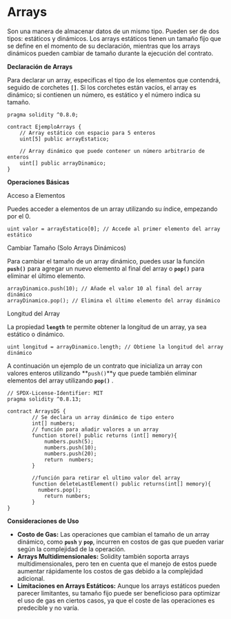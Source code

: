 # Arrays

Son una manera de almacenar datos de un mismo tipo. Pueden ser de dos tipos: estáticos y dinámicos. Los arrays estáticos tienen un tamaño fijo que se define en el momento de su declaración, mientras que los arrays dinámicos pueden cambiar de tamaño durante la ejecución del contrato.

**Declaración de Arrays**

Para declarar un array, especificas el tipo de los elementos que contendrá, seguido de corchetes **`[]`**. Si los corchetes están vacíos, el array es dinámico; si contienen un número, es estático y el número indica su tamaño.

```solidity
pragma solidity ^0.8.0;

contract EjemploArrays {
    // Array estático con espacio para 5 enteros
    uint[5] public arrayEstatico;

    // Array dinámico que puede contener un número arbitrario de enteros
    uint[] public arrayDinamico;
}
```

**Operaciones Básicas**

Acceso a Elementos

Puedes acceder a elementos de un array utilizando su índice, empezando por el 0.

```solidity
uint valor = arrayEstatico[0]; // Accede al primer elemento del array estático
```

Cambiar Tamaño (Solo Arrays Dinámicos)

Para cambiar el tamaño de un array dinámico, puedes usar la función **`push()`** para agregar un nuevo elemento al final del array o **`pop()`** para eliminar el último elemento.

```solidity
arrayDinamico.push(10); // Añade el valor 10 al final del array dinámico
arrayDinamico.pop(); // Elimina el último elemento del array dinámico
```

Longitud del Array

La propiedad **`length`** te permite obtener la longitud de un array, ya sea estático o dinámico.

```solidity
uint longitud = arrayDinamico.length; // Obtiene la longitud del array dinámico
```

A continuación un ejemplo de un contrato que inicializa un array con valores enteros utilizando \*\*`push()`\*\*y que puede también eliminar elementos del array utilizando **`pop()`** .

```solidity
// SPDX-License-Identifier: MIT
pragma solidity ^0.8.13; 

contract ArraysDS { 
		// Se declara un array dinámico de tipo entero 
		int[] numbers; 
		// función para añadir valores a un array  
		function store() public returns (int[] memory){ 
			numbers.push(5);
			numbers.push(10);
			numbers.push(20);
			return  numbers; 
		}  

		//función para retirar el ultimo valor del array
		function deleteLastElement() public returns(int[] memory){
		  numbers.pop(); 
			return numbers;  
		} 
} 
```

**Consideraciones de Uso**

* **Costo de Gas:** Las operaciones que cambian el tamaño de un array dinámico, como **`push`** y **`pop`**, incurren en costos de gas que pueden variar según la complejidad de la operación.
* **Arrays Multidimensionales:** Solidity también soporta arrays multidimensionales, pero ten en cuenta que el manejo de estos puede aumentar rápidamente los costos de gas debido a la complejidad adicional.
* **Limitaciones en Arrays Estáticos:** Aunque los arrays estáticos pueden parecer limitantes, su tamaño fijo puede ser beneficioso para optimizar el uso de gas en ciertos casos, ya que el coste de las operaciones es predecible y no varía.
